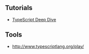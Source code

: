 
## Tutorials
- [TypeScript Deep Dive](https://www.gitbook.com/book/basarat/typescript/details)

## Tools
- http://www.typescriptlang.org/play/
